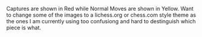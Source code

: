 Captures are shown in Red while Normal Moves are shown in Yellow. Want to change some of the images to a lichess.org or chess.com style theme as the ones I am currently using too confusiong and hard to destinguish which piece is what.